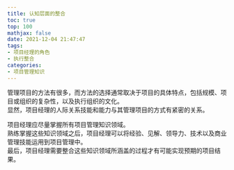 ```yaml
---
title: 认知层面的整合
toc: true
top: 100
mathjax: false
date: 2021-12-04 21:47:47
tags:
- 项目经理的角色
- 执行整合
categories:
- 项目管理知识
---
```

管理项目的方法有很多，而方法的选择通常取决于项目的具体特点，包括规模、项目或组织的复杂性，以及执行组织的文化。  
显然，项目经理的人际关系技能和能力与其管理项目的方式有紧密的关系。

项目经理应尽量掌握所有项目管理知识领域。  
熟练掌握这些知识领域之后，项目经理可以将经验、见解、领导力、技术以及商业管理技能运用到项目管理中。  
最后，项目经理需要整合这些知识领域所涵盖的过程才有可能实现预期的项目结果。
